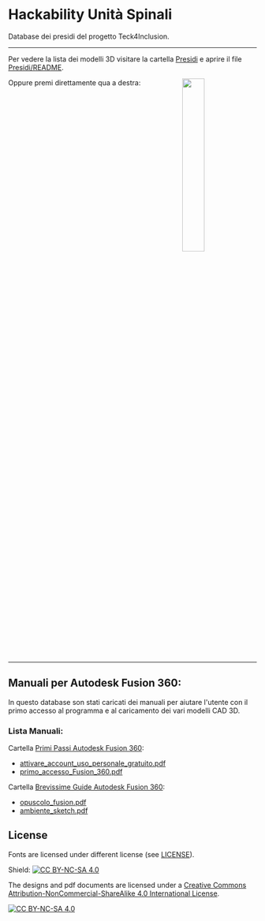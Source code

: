 # Hackability Unità Spinali
Database dei presidi del progetto Teck4Inclusion.

---

Per vedere la lista dei modelli 3D visitare la cartella [Presidi](Presidi) e aprire il file [Presidi/README](Presidi/README.md).

[<img align="right" src="anteprime_presidi/list.png" width="30%">](Presidi/README.md)

Oppure premi direttamente qua a destra:

<br clear="right"/>

---

## Manuali per Autodesk Fusion 360:

In questo database son stati caricati dei manuali per aiutare l'utente con il primo accesso al programma e al caricamento dei vari modelli CAD 3D. 

### Lista Manuali:
Cartella [Primi Passi Autodesk Fusion 360](Manuali/Primi%20Passi%20Autodesk%20Fusion%20360):
  
  - [attivare_account_uso_personale_gratuito.pdf](Manuali/Primi%20Passi%20Autodesk%20Fusion%20360/attivare_account_uso_personale_gratuito.pdf?raw=true)
  - [primo_accesso_Fusion_360.pdf](Manuali/Primi%20Passi%20Autodesk%20Fusion%20360/primo_accesso_Fusion_360.pdf?raw=true)

Cartella [Brevissime Guide Autodesk Fusion 360](Manuali/Brevissime%20Guide%20Autodesk%20Fusion%20360):
  
  - [opuscolo_fusion.pdf](Manuali/Brevissime%20Guide%20Autodesk%20Fusion%20360/opuscolo_fusion.pdf?raw=true)
  - [ambiente_sketch.pdf](Manuali/Brevissime%20Guide%20Autodesk%20Fusion%20360/ambiente_sketch.pdf?raw=true)

## License

Fonts are licensed under different license (see [LICENSE](LICENSE.md)).


Shield: [![CC BY-NC-SA 4.0][cc-by-nc-sa-shield]][cc-by-nc-sa]

The designs and pdf documents are licensed under a
[Creative Commons Attribution-NonCommercial-ShareAlike 4.0 International License][cc-by-nc-sa].

[![CC BY-NC-SA 4.0][cc-by-nc-sa-image]][cc-by-nc-sa]

[cc-by-nc-sa]: http://creativecommons.org/licenses/by-nc-sa/4.0/
[cc-by-nc-sa-image]: https://licensebuttons.net/l/by-nc-sa/4.0/88x31.png
[cc-by-nc-sa-shield]: https://img.shields.io/badge/License-CC%20BY--NC--SA%204.0-lightgrey.svg
